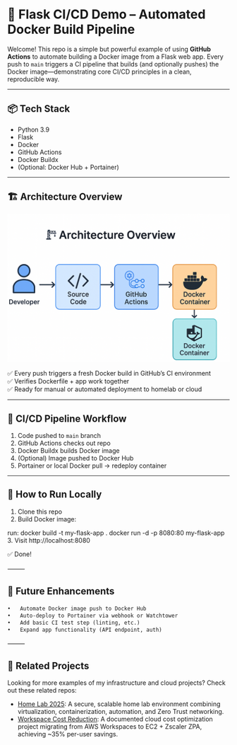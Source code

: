 # 🚀 Flask CI/CD Demo – Automated Docker Build Pipeline

Welcome! This repo is a simple but powerful example of using **GitHub Actions** to automate building a Docker image from a Flask web app. Every push to `main` triggers a CI pipeline that builds (and optionally pushes) the Docker image—demonstrating core CI/CD principles in a clean, reproducible way.

---

## 📦 **Tech Stack**

- Python 3.9
- Flask
- Docker
- GitHub Actions
- Docker Buildx
- (Optional: Docker Hub + Portainer)

---

## 🏗️ **Architecture Overview**

![CI/CD Architecture](docs/simplecicd.png)


✅ Every push triggers a fresh Docker build in GitHub’s CI environment  
✅ Verifies Dockerfile + app work together  
✅ Ready for manual or automated deployment to homelab or cloud

---

## 🔄 **CI/CD Pipeline Workflow**

1. Code pushed to `main` branch
2. GitHub Actions checks out repo
3. Docker Buildx builds Docker image
4. (Optional) Image pushed to Docker Hub
5. Portainer or local Docker pull → redeploy container

---

## 🏃 **How to Run Locally**

1. Clone this repo
2. Build Docker image:

run:
docker build -t my-flask-app .
docker run -d -p 8080:80 my-flask-app
	3.	Visit http://localhost:8080

✅ Done!

⸻

## 🔭 Future Enhancements
	•	Automate Docker image push to Docker Hub
	•	Auto-deploy to Portainer via webhook or Watchtower
	•	Add basic CI test step (linting, etc.)
	•	Expand app functionality (API endpoint, auth)

⸻

## 🔗 Related Projects

Looking for more examples of my infrastructure and cloud projects? Check out these related repos:

- [Home Lab 2025](https://github.com/sgersz/homelab2025): A secure, scalable home lab environment combining virtualization, containerization, automation, and Zero Trust networking.
- [Workspace Cost Reduction](https://github.com/sgersz/workspacecostreduction): A documented cloud cost optimization project migrating from AWS Workspaces to EC2 + Zscaler ZPA, achieving ~35% per-user savings.

